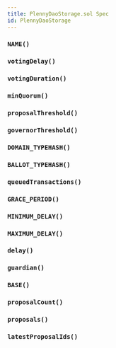 ```yaml
---
title: PlennyDaoStorage.sol Spec
id: PlennyDaoStorage
---
```







### `NAME()`
### `votingDelay()`
### `votingDuration()`
### `minQuorum()`
### `proposalThreshold()`
### `governorThreshold()`
### `DOMAIN_TYPEHASH()`
### `BALLOT_TYPEHASH()`
### `queuedTransactions()`
### `GRACE_PERIOD()`
### `MINIMUM_DELAY()`
### `MAXIMUM_DELAY()`
### `delay()`
### `guardian()`
### `BASE()`
### `proposalCount()`
### `proposals()`
### `latestProposalIds()`


